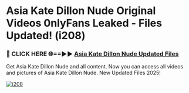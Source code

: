 # Asia Kate Dillon Nude Original Videos 0nlyFans Leaked - Files Updated! (i208)

<h3>🔴 CLICK HERE 🌐==►► <a href="https://tinyurl.com/5h6xmrr3" rel="nofollow">Asia Kate Dillon Nude Updated Files</a></h3>

Get Asia Kate Dillon Nude and all content. Now you can access all videos and pictures of Asia Kate Dillon Nude. New Updated Files 2025!

[![i208](https://i.imgur.com/KVD873Z.gif)](https://tinyurl.com/5h6xmrr3)
